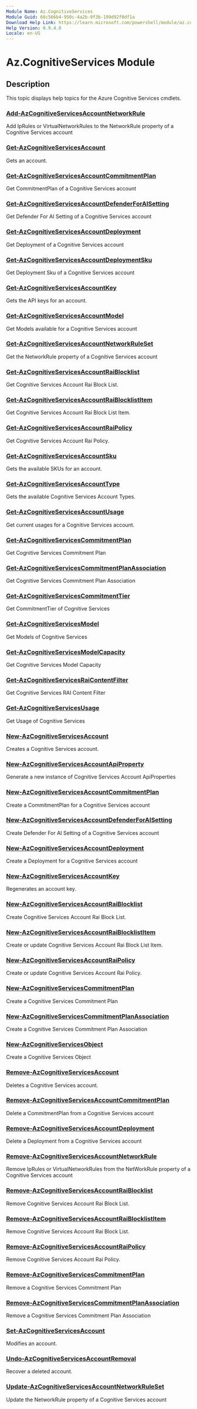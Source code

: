 ```yaml
---
Module Name: Az.CognitiveServices
Module Guid: 66c566b4-950c-4a2b-9f3b-199d92f0df1a
Download Help Link: https://learn.microsoft.com/powershell/module/az.cognitiveservices
Help Version: 0.9.4.0
Locale: en-US
---
```


# Az.CognitiveServices Module
## Description
This topic displays help topics for the Azure Cognitive Services cmdlets.
### [Add-AzCognitiveServicesAccountNetworkRule](Add-AzCognitiveServicesAccountNetworkRule.md)
Add IpRules or VirtualNetworkRules to the NetworkRule property of a Cognitive Services account

### [Get-AzCognitiveServicesAccount](Get-AzCognitiveServicesAccount.md)
Gets an account.

### [Get-AzCognitiveServicesAccountCommitmentPlan](Get-AzCognitiveServicesAccountCommitmentPlan.md)
Get CommitmentPlan of a Cognitive Services account

### [Get-AzCognitiveServicesAccountDefenderForAISetting](Get-AzCognitiveServicesAccountDefenderForAISetting.md)
Get Defender For AI Setting of a Cognitive Services account

### [Get-AzCognitiveServicesAccountDeployment](Get-AzCognitiveServicesAccountDeployment.md)
Get Deployment of a Cognitive Services account

### [Get-AzCognitiveServicesAccountDeploymentSku](Get-AzCognitiveServicesAccountDeploymentSku.md)
Get Deployment Sku of a Cognitive Services account

### [Get-AzCognitiveServicesAccountKey](Get-AzCognitiveServicesAccountKey.md)
Gets the API keys for an account.

### [Get-AzCognitiveServicesAccountModel](Get-AzCognitiveServicesAccountModel.md)
Get Models available for a Cognitive Services account

### [Get-AzCognitiveServicesAccountNetworkRuleSet](Get-AzCognitiveServicesAccountNetworkRuleSet.md)
Get the NetworkRule property of a Cognitive Services account

### [Get-AzCognitiveServicesAccountRaiBlocklist](Get-AzCognitiveServicesAccountRaiBlocklist.md)
Get Cognitive Services Account Rai Block List.

### [Get-AzCognitiveServicesAccountRaiBlocklistItem](Get-AzCognitiveServicesAccountRaiBlocklistItem.md)
Get Cognitive Services Account Rai Block List Item.

### [Get-AzCognitiveServicesAccountRaiPolicy](Get-AzCognitiveServicesAccountRaiPolicy.md)
Get Cognitive Services Account Rai Policy.

### [Get-AzCognitiveServicesAccountSku](Get-AzCognitiveServicesAccountSku.md)
Gets the available SKUs for an account.

### [Get-AzCognitiveServicesAccountType](Get-AzCognitiveServicesAccountType.md)
Gets the available Cognitive Services Account Types.

### [Get-AzCognitiveServicesAccountUsage](Get-AzCognitiveServicesAccountUsage.md)
Get current usages for a Cognitive Services account.

### [Get-AzCognitiveServicesCommitmentPlan](Get-AzCognitiveServicesCommitmentPlan.md)
Get Cognitive Services Commitment Plan

### [Get-AzCognitiveServicesCommitmentPlanAssociation](Get-AzCognitiveServicesCommitmentPlanAssociation.md)
Get Cognitive Services Commitment Plan Association

### [Get-AzCognitiveServicesCommitmentTier](Get-AzCognitiveServicesCommitmentTier.md)
Get CommitmentTier of Cognitive Services

### [Get-AzCognitiveServicesModel](Get-AzCognitiveServicesModel.md)
Get Models of Cognitive Services

### [Get-AzCognitiveServicesModelCapacity](Get-AzCognitiveServicesModelCapacity.md)
Get Cognitive Services Model Capacity

### [Get-AzCognitiveServicesRaiContentFilter](Get-AzCognitiveServicesRaiContentFilter.md)
Get Cognitive Services RAI Content Filter

### [Get-AzCognitiveServicesUsage](Get-AzCognitiveServicesUsage.md)
Get Usage of Cognitive Services

### [New-AzCognitiveServicesAccount](New-AzCognitiveServicesAccount.md)
Creates a Cognitive Services account.

### [New-AzCognitiveServicesAccountApiProperty](New-AzCognitiveServicesAccountApiProperty.md)
Generate a new instance of Cognitive Services Account ApiProperties

### [New-AzCognitiveServicesAccountCommitmentPlan](New-AzCognitiveServicesAccountCommitmentPlan.md)
Create a CommitmentPlan for a Cognitive Services account

### [New-AzCognitiveServicesAccountDefenderForAISetting](New-AzCognitiveServicesAccountDefenderForAISetting.md)
Create Defender For AI Setting of a Cognitive Services account

### [New-AzCognitiveServicesAccountDeployment](New-AzCognitiveServicesAccountDeployment.md)
Create a Deployment for a Cognitive Services account

### [New-AzCognitiveServicesAccountKey](New-AzCognitiveServicesAccountKey.md)
Regenerates an account key.

### [New-AzCognitiveServicesAccountRaiBlocklist](New-AzCognitiveServicesAccountRaiBlocklist.md)
Create Cognitive Services Account Rai Block List.

### [New-AzCognitiveServicesAccountRaiBlocklistItem](New-AzCognitiveServicesAccountRaiBlocklistItem.md)
Create or update Cognitive Services Account Rai Block List Item.

### [New-AzCognitiveServicesAccountRaiPolicy](New-AzCognitiveServicesAccountRaiPolicy.md)
Create or update Cognitive Services Account Rai Policy.

### [New-AzCognitiveServicesCommitmentPlan](New-AzCognitiveServicesCommitmentPlan.md)
Create a Cognitive Services Commitment Plan

### [New-AzCognitiveServicesCommitmentPlanAssociation](New-AzCognitiveServicesCommitmentPlanAssociation.md)
Create a Cognitive Services Commitment Plan Association

### [New-AzCognitiveServicesObject](New-AzCognitiveServicesObject.md)
Create a Cognitive Services Object

### [Remove-AzCognitiveServicesAccount](Remove-AzCognitiveServicesAccount.md)
Deletes a Cognitive Services account.

### [Remove-AzCognitiveServicesAccountCommitmentPlan](Remove-AzCognitiveServicesAccountCommitmentPlan.md)
Delete a CommitmentPlan from a Cognitive Services account

### [Remove-AzCognitiveServicesAccountDeployment](Remove-AzCognitiveServicesAccountDeployment.md)
Delete a Deployment from a Cognitive Services account

### [Remove-AzCognitiveServicesAccountNetworkRule](Remove-AzCognitiveServicesAccountNetworkRule.md)
Remove IpRules or VirtualNetworkRules from the NetWorkRule property of a Cognitive Services account

### [Remove-AzCognitiveServicesAccountRaiBlocklist](Remove-AzCognitiveServicesAccountRaiBlocklist.md)
Remove Cognitive Services Account Rai Block List.

### [Remove-AzCognitiveServicesAccountRaiBlocklistItem](Remove-AzCognitiveServicesAccountRaiBlocklistItem.md)
Remove Cognitive Services Account Rai Block List.

### [Remove-AzCognitiveServicesAccountRaiPolicy](Remove-AzCognitiveServicesAccountRaiPolicy.md)
Remove Cognitive Services Account Rai Policy.

### [Remove-AzCognitiveServicesCommitmentPlan](Remove-AzCognitiveServicesCommitmentPlan.md)
Remove a Cognitive Services Commitment Plan

### [Remove-AzCognitiveServicesCommitmentPlanAssociation](Remove-AzCognitiveServicesCommitmentPlanAssociation.md)
Remove a Cognitive Services Commitment Plan Association

### [Set-AzCognitiveServicesAccount](Set-AzCognitiveServicesAccount.md)
Modifies an account.

### [Undo-AzCognitiveServicesAccountRemoval](Undo-AzCognitiveServicesAccountRemoval.md)
Recover a deleted account.

### [Update-AzCognitiveServicesAccountNetworkRuleSet](Update-AzCognitiveServicesAccountNetworkRuleSet.md)
Update the NetworkRule property of a Cognitive Services account

